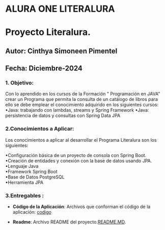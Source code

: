 # ALURA ONE LITERALURA

# Proyecto Literalura.

## Autor: Cinthya Simoneen Pimentel
## Fecha: Diciembre-2024

### 1. Objetivo:
Con lo aprendido en los cursos de la Formación " Programación en JAVA" crear un Programa que permita la consulta de un catálogo de libros para  ello se debe emplear el conocimiento adquirido en los siguientes cursos:
•Java: trabajando con lambdas, streams y Spring Framework
•Java: persistencia de datos y consultas con Spring Data JPA


### 2.Conocimientos a Aplicar: 

Los conocimientos a aplicar al desarrollar el Programa Literalura son los siguientes:

•Configuración básica de un proyecto de consola con Spring Boot.  
•Creación de entidades y conexión con la base de datos usando JPA.  
•Lenguaje Java  
•Framework Spring Boot  
•Base de Datos PostgreSQL  
•Herramienta JPA


### 3.Entregables :

- **Código de la Aplicación**: Archivos que conforman el código de la aplicación: 
  [codigo](literalura/src/main/java/com/alura/literalura)
 
- **Readme**: Archivo README del proyecto.[README.MD](README.MD).
